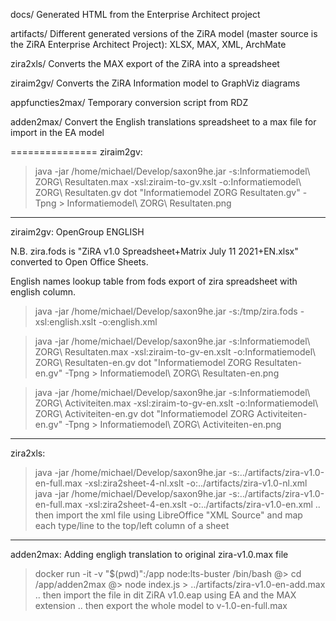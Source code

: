 
docs/ Generated HTML from the Enterprise Architect project

artifacts/ Different generated versions of the ZiRA model (master source is the ZiRA Enterprise Architect Project): XLSX, MAX, XML, ArchMate

zira2xls/ Converts the MAX export of the ZiRA into a spreadsheet

ziraim2gv/ Converts the ZiRA Information model to GraphViz diagrams

appfuncties2max/ Temporary conversion script from RDZ

adden2max/ Convert the English translations spreadsheet to a max file for import in the EA model 

===============
ziraim2gv:

> java -jar /home/michael/Develop/saxon9he.jar -s:Informatiemodel\ ZORG\ Resultaten.max -xsl:ziraim-to-gv.xslt -o:Informatiemodel\ ZORG\ Resultaten.gv
> dot "Informatiemodel ZORG Resultaten.gv" -Tpng > Informatiemodel\ ZORG\ Resultaten.png

----------------
ziraim2gv: OpenGroup ENGLISH

N.B. zira.fods is "ZiRA v1.0 Spreadsheet+Matrix July 11 2021+EN.xlsx" converted to Open Office Sheets.

English names lookup table from fods export of zira spreadsheet with english column.
> java -jar /home/michael/Develop/saxon9he.jar -s:/tmp/zira.fods -xsl:english.xslt -o:english.xml 

> java -jar /home/michael/Develop/saxon9he.jar -s:Informatiemodel\ ZORG\ Resultaten.max -xsl:ziraim-to-gv-en.xslt -o:Informatiemodel\ ZORG\ Resultaten-en.gv
> dot "Informatiemodel ZORG Resultaten-en.gv" -Tpng > Informatiemodel\ ZORG\ Resultaten-en.png

> java -jar /home/michael/Develop/saxon9he.jar -s:Informatiemodel\ ZORG\ Activiteiten.max -xsl:ziraim-to-gv-en.xslt -o:Informatiemodel\ ZORG\ Activiteiten-en.gv
> dot "Informatiemodel ZORG Activiteiten-en.gv" -Tpng > Informatiemodel\ ZORG\ Activiteiten-en.png
-----------------
zira2xls:

> java -jar /home/michael/Develop/saxon9he.jar -s:../artifacts/zira-v1.0-en-full.max -xsl:zira2sheet-4-nl.xslt -o:../artifacts/zira-v1.0-nl.xml
> java -jar /home/michael/Develop/saxon9he.jar -s:../artifacts/zira-v1.0-en-full.max -xsl:zira2sheet-4-en.xslt -o:../artifacts/zira-v1.0-en.xml
.. then import the xml file using LibreOffice "XML Source" and map each type/line to the top/left column of a sheet  

-----------------
adden2max: Adding engligh translation to original zira-v1.0.max file

> docker run -it -v "$(pwd)":/app node:lts-buster /bin/bash
@> cd /app/adden2max
@> node index.js > ../artifacts/zira-v1.0-en-add.max
.. then import the file in dit ZiRA v1.0.eap using EA and the MAX extension
.. then export the whole model to v-1.0-en-full.max
